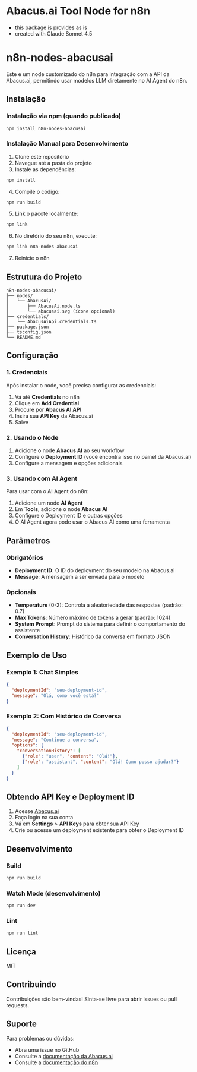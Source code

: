 # Abacus.ai Tool Node for n8n
- this package is  provides as is
- created with Claude Sonnet 4.5

# n8n-nodes-abacusai

Este é um node customizado do n8n para integração com a API da Abacus.ai, permitindo usar modelos LLM diretamente no AI Agent do n8n.

## Instalação

### Instalação via npm (quando publicado)

```bash
npm install n8n-nodes-abacusai
```

### Instalação Manual para Desenvolvimento

1. Clone este repositório
2. Navegue até a pasta do projeto
3. Instale as dependências:

```bash
npm install
```

4. Compile o código:

```bash
npm run build
```

5. Link o pacote localmente:

```bash
npm link
```

6. No diretório do seu n8n, execute:

```bash
npm link n8n-nodes-abacusai
```

7. Reinicie o n8n

## Estrutura do Projeto

```
n8n-nodes-abacusai/
├── nodes/
│   └── AbacusAi/
│       ├── AbacusAi.node.ts
│       └── abacusai.svg (ícone opcional)
├── credentials/
│   └── AbacusAiApi.credentials.ts
├── package.json
├── tsconfig.json
└── README.md
```

## Configuração

### 1. Credenciais

Após instalar o node, você precisa configurar as credenciais:

1. Vá até **Credentials** no n8n
2. Clique em **Add Credential**
3. Procure por **Abacus AI API**
4. Insira sua **API Key** da Abacus.ai
5. Salve

### 2. Usando o Node

1. Adicione o node **Abacus AI** ao seu workflow
2. Configure o **Deployment ID** (você encontra isso no painel da Abacus.ai)
3. Configure a mensagem e opções adicionais

### 3. Usando com AI Agent

Para usar com o AI Agent do n8n:

1. Adicione um node **AI Agent**
2. Em **Tools**, adicione o node **Abacus AI**
3. Configure o Deployment ID e outras opções
4. O AI Agent agora pode usar o Abacus AI como uma ferramenta

## Parâmetros

### Obrigatórios

- **Deployment ID**: O ID do deployment do seu modelo na Abacus.ai
- **Message**: A mensagem a ser enviada para o modelo

### Opcionais

- **Temperature** (0-2): Controla a aleatoriedade das respostas (padrão: 0.7)
- **Max Tokens**: Número máximo de tokens a gerar (padrão: 1024)
- **System Prompt**: Prompt do sistema para definir o comportamento do assistente
- **Conversation History**: Histórico da conversa em formato JSON

## Exemplo de Uso

### Exemplo 1: Chat Simples

```json
{
  "deploymentId": "seu-deployment-id",
  "message": "Olá, como você está?"
}
```

### Exemplo 2: Com Histórico de Conversa

```json
{
  "deploymentId": "seu-deployment-id",
  "message": "Continue a conversa",
  "options": {
    "conversationHistory": [
      {"role": "user", "content": "Olá!"},
      {"role": "assistant", "content": "Olá! Como posso ajudar?"}
    ]
  }
}
```

## Obtendo API Key e Deployment ID

1. Acesse [Abacus.ai](https://abacus.ai)
2. Faça login na sua conta
3. Vá em **Settings** > **API Keys** para obter sua API Key
4. Crie ou acesse um deployment existente para obter o Deployment ID

## Desenvolvimento

### Build

```bash
npm run build
```

### Watch Mode (desenvolvimento)

```bash
npm run dev
```

### Lint

```bash
npm run lint
```

## Licença

MIT

## Contribuindo

Contribuições são bem-vindas! Sinta-se livre para abrir issues ou pull requests.

## Suporte

Para problemas ou dúvidas:
- Abra uma issue no GitHub
- Consulte a [documentação da Abacus.ai](https://api.abacus.ai/)
- Consulte a [documentação do n8n](https://docs.n8n.io/)
